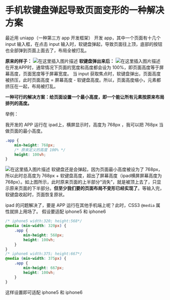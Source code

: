 # 手机软键盘弹起导致页面变形的一种解决方案
最近用 uniapp（一种第三方 app 开发框架） 开发 app，其中一个页面有十几个 input 输入框，在点击 input 输入时，软键盘弹起，导致页面往上顶，底部的按钮也全部弹到页面上面去了，布局全被打乱。

**原来的样子：**
![在这里插入图片描述](https://img-blog.csdnimg.cn/20190423115058518.png?x-oss-process=image/watermark,type_ZmFuZ3poZW5naGVpdGk,shadow_10,text_aHR0cHM6Ly9ibG9nLmNzZG4ubmV0L3E0MTEwMjAzODI=,size_16,color_FFFFFF,t_70)
**软键盘弹出来后：**
![在这里插入图片描述](https://img-blog.csdnimg.cn/20190423115112844.png?x-oss-process=image/watermark,type_ZmFuZ3poZW5naGVpdGk,shadow_10,text_aHR0cHM6Ly9ibG9nLmNzZG4ubmV0L3E0MTEwMjAzODI=,size_16,color_FFFFFF,t_70)
在开发APP时，通常情况下页面的宽度和高度都会设为 100%，即页面高度等于屏幕高度，页面宽度等于屏幕宽度。
当 input 获取焦点时，软键盘弹出，页面高度被挤压，此时页面高度 = 屏幕高度 - 软键盘高度。所以，页面高度缩小，元素都挤压在一起，布局被打乱。

**一种可行的解决方案：给页面设置一个最小高度，即一个能让所有元素按原来布局排列的高度。**

举例：

我开发的 APP 运行在 ipad上，横屏显示时，高度为 768px ，我可以把 768px 当做页面的最小高度。

```css
.app {
	min-height: 768px;
	/* 原来定义的高度 100% */
	height: 100vh;
}
```
![在这里插入图片描述](https://img-blog.csdnimg.cn/2019042311512917.png?x-oss-process=image/watermark,type_ZmFuZ3poZW5naGVpdGk,shadow_10,text_aHR0cHM6Ly9ibG9nLmNzZG4ubmV0L3E0MTEwMjAzODI=,size_16,color_FFFFFF,t_70)
软键盘还是会弹起，因为页面最小高度被设为了 768px，所以此时总高度为 768px + 软键盘高度，超出了屏幕高度（ipad横屏屏幕高度为768px）。如上图所示，此时原来页面的上半部分“消失”，就是被顶上去了，只显示原来页面的下半部分。**但至少我们要的页面布局不变形已经实现了**。等输入完，软键盘收起时，页面恢复原状。

ipad 的问题解决了，要是 APP 运行在其他手机端上呢？此时，CSS3 `@media` 属性就排上用场了。
假设要适配 iphone5 和 iphone6
```css
/* iphone5 width:320; height:568*/
@media (min-width: 320px) {
	.app {
		min-height: 568px;
		height: 100vh;
	}
}
/* iphone6 width:375; height:667*/
@media (min-width: 375px) {
	.app {
		min-height: 667px;
		height: 100vh;
	}
}
```
这样设置即可适配 iphone5 和 iphone6
